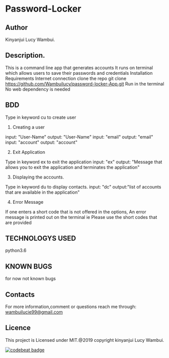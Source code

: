 # Password-Locker
## Author

Kinyanjui Lucy Wambui.

## Description.

This is a command line app that generates accounts
It runs on terminal which allows users to save their passwords and credentials
Installation Requirements
Internet connection
clone the repo git clone https://github.com/Wambuilucy/password-locker-App.git
Run in the terminal
No web dependency is needed

## BDD

Type in keyword cu to create user
1. Creating a user

input: "User-Name"
output: "User-Name"
input: "email"
output: "email"
input: "account"
output: "account"

2. Exit Application

Type in keyword ex to exit the application
input: "ex"
output: "Message that allows you to exit the application and terminates the application"

3. Displaying the accounts.

Type in keyword du to display contacts.
input: "dc"
output:"list of accounts that are available in the application"

4. Error Message

If one enters a short code that is not offered in the options, An error message is printed out on the terminal ie Please use the short codes that are provided

## TECHNOLOGYS USED

python3.6

## KNOWN BUGS

for now not known bugs

## Contacts

For more information,comment or questions reach me through:
wambuilucie99@gmail.com

## Licence

This project is Licensed under MIT.@2019 copyright kinyanjui Lucy Wambui.

[![codebeat badge](https://codebeat.co/badges/9840736a-7077-4b52-b158-9f1000df2b86)](https://codebeat.co/projects/github-com-wambuilucy-password-locker-master)